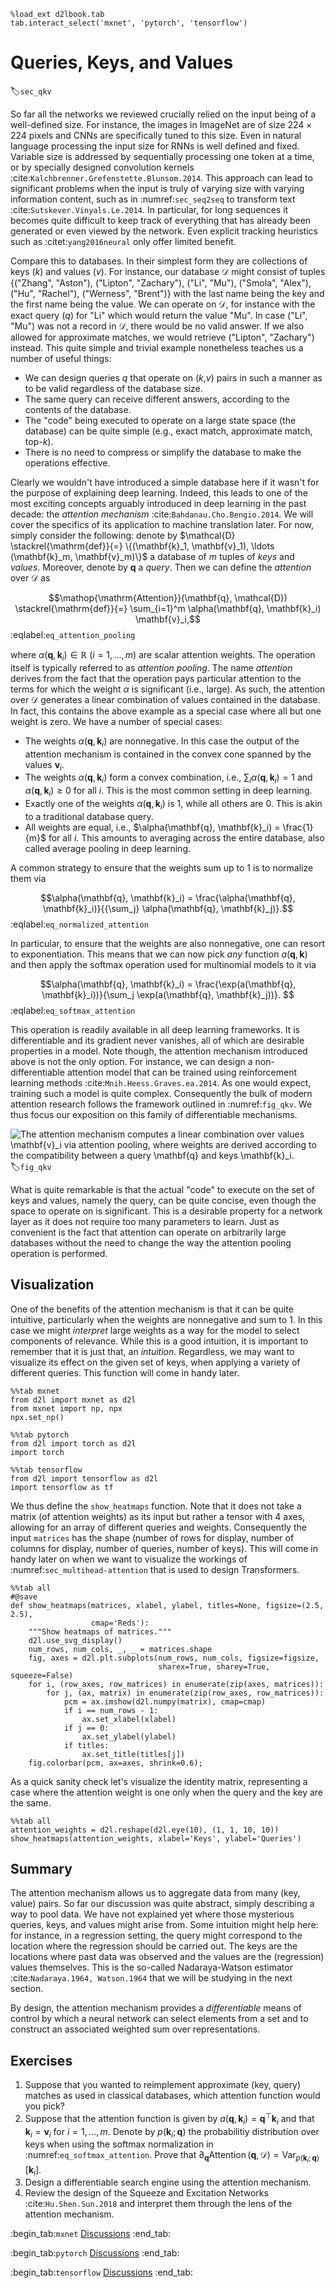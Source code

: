 ```{.python .input  n=1}
%load_ext d2lbook.tab
tab.interact_select('mxnet', 'pytorch', 'tensorflow')
```

# Queries, Keys, and Values
:label:`sec_qkv`

So far all the networks we reviewed crucially relied on the input being of a well-defined size. For instance, the images in ImageNet are of size $224 \times 224$ pixels and CNNs are specifically tuned to this size. Even in natural language processing the input size for RNNs is well defined and fixed. Variable size is addressed by sequentially processing one token at a time, or by specially designed convolution kernels :cite:`Kalchbrenner.Grefenstette.Blunsom.2014`. This approach can lead to significant problems when the input is truly of varying size with varying information content, such as in :numref:`sec_seq2seq` to transform text :cite:`Sutskever.Vinyals.Le.2014`. In particular, for long sequences it becomes quite difficult to keep track of everything that has already been generated or even viewed by the network. Even explicit tracking heuristics such as :citet:`yang2016neural` only offer limited benefit. 

Compare this to databases. In their simplest form they are collections of keys ($k$) and values ($v$). For instance, our database $\mathcal{D}$ might consist of tuples \{("Zhang", "Aston"), ("Lipton", "Zachary"), ("Li", "Mu"), ("Smola", "Alex"), ("Hu", "Rachel"), ("Werness", "Brent")\} with the last name being the key and the first name being the value. We can operate on $\mathcal{D}$, for instance with the exact query ($q$) for "Li" which would return the value "Mu". In case ("Li", "Mu") was not a record in $\mathcal{D}$, there would be no valid answer. If we also allowed for approximate matches, we would retrieve ("Lipton", "Zachary") instead. This quite simple and trivial example nonetheless teaches us a number of useful things:

* We can design queries $q$ that operate on ($k$,$v$) pairs in such a manner as to be valid regardless of the  database size. 
* The same query can receive different answers, according to the contents of the database. 
* The "code" being executed to operate on a large state space (the database) can be quite simple (e.g., exact match, approximate match, top-$k$). 
* There is no need to compress or simplify the database to make the operations effective. 

Clearly we wouldn't have introduced a simple database here if it wasn't for the purpose of explaining deep learning. Indeed, this leads to one of the most exciting concepts arguably introduced in deep learning in the past decade: the *attention mechanism* :cite:`Bahdanau.Cho.Bengio.2014`. We will cover the specifics of its application to machine translation later. For now, simply consider the following: denote by $\mathcal{D} \stackrel{\mathrm{def}}{=} \{(\mathbf{k}_1, \mathbf{v}_1), \ldots (\mathbf{k}_m, \mathbf{v}_m)\}$ a database of $m$ tuples of *keys* and *values*. Moreover, denote by $\mathbf{q}$ a *query*. Then we can define the *attention* over $\mathcal{D}$ as

$$\mathop{\mathrm{Attention}}(\mathbf{q}, \mathcal{D}) \stackrel{\mathrm{def}}{=} \sum_{i=1}^m \alpha(\mathbf{q}, \mathbf{k}_i) \mathbf{v}_i,$$
:eqlabel:`eq_attention_pooling`

where $\alpha(\mathbf{q}, \mathbf{k}_i) \in \mathbb{R}$ ($i = 1, \ldots, m$) are scalar attention weights. The operation itself is typically referred to as *attention pooling*. The name *attention* derives from the fact that the operation pays particular attention to the terms for which the weight $\alpha$ is significant (i.e., large). As such, the attention over $\mathcal{D}$ generates a linear combination of values contained in the database. In fact, this contains the above example as a special case where all but one weight is zero. We have a number of special cases:

* The weights $\alpha(\mathbf{q}, \mathbf{k}_i)$ are nonnegative. In this case the output of the attention mechanism is contained in the convex cone spanned by the values $\mathbf{v}_i$. 
* The weights $\alpha(\mathbf{q}, \mathbf{k}_i)$ form a convex combination, i.e., $\sum_i \alpha(\mathbf{q}, \mathbf{k}_i) = 1$ and $\alpha(\mathbf{q}, \mathbf{k}_i) \geq 0$ for all $i$. This is the most common setting in deep learning. 
* Exactly one of the weights $\alpha(\mathbf{q}, \mathbf{k}_i)$ is $1$, while all others are $0$. This is akin to a traditional database query. 
* All weights are equal, i.e., $\alpha(\mathbf{q}, \mathbf{k}_i) = \frac{1}{m}$ for all $i$. This amounts to averaging across the entire database, also called average pooling in deep learning. 

A common strategy to ensure that the weights sum up to $1$ is to normalize them via 

$$\alpha(\mathbf{q}, \mathbf{k}_i) = \frac{\alpha(\mathbf{q}, \mathbf{k}_i)}{{\sum_j} \alpha(\mathbf{q}, \mathbf{k}_j)}.$$
:eqlabel:`eq_normalized_attention`

In particular, to ensure that the weights are also nonnegative, one can resort to exponentiation. This means that we can now pick *any* function  $a(\mathbf{q}, \mathbf{k})$ and then apply the softmax operation used for multinomial models to it via

$$\alpha(\mathbf{q}, \mathbf{k}_i) = \frac{\exp(a(\mathbf{q}, \mathbf{k}_i))}{\sum_j \exp(a(\mathbf{q}, \mathbf{k}_j))}. $$
:eqlabel:`eq_softmax_attention`

This operation is readily available in all deep learning frameworks. It is differentiable and its gradient never vanishes, all of which are desirable properties in a model. Note though, the attention mechanism introduced above is not the only option. For instance, we can design a non-differentiable attention model that can be trained using reinforcement learning methods :cite:`Mnih.Heess.Graves.ea.2014`. As one would expect, training such a model is quite complex. Consequently the bulk of modern attention research 
follows the framework outlined in :numref:`fig_qkv`. We thus focus our exposition on this family of differentiable mechanisms. 

![The attention mechanism computes a linear combination over values $\mathbf{v}_i$ via attention pooling,
where weights are derived according to the compatibility between a query $\mathbf{q}$ and keys $\mathbf{k}_i$.](../img/qkv.svg)
:label:`fig_qkv`

What is quite remarkable is that the actual "code" to execute on the set of keys and values, namely the query, can be quite concise, even though the space to operate on is significant. This is a desirable property for a network layer as it does not require too many parameters to learn. Just as convenient is the fact that attention can operate on arbitrarily large databases without the need to change the way the attention pooling operation is performed. 

## Visualization

One of the benefits of the attention mechanism is that it can be quite intuitive, particularly when the weights are nonnegative and sum to $1$. In this case we might *interpret* large weights as a way for the model to select components of relevance. While this is a good intuition, it is important to remember that it is just that, an *intuition*. Regardless, we may want to visualize its effect on the given set of keys, when applying a variety of different queries. This function will come in handy later.

```{.python .input}
%%tab mxnet
from d2l import mxnet as d2l
from mxnet import np, npx
npx.set_np()
```

```{.python .input  n=2}
%%tab pytorch
from d2l import torch as d2l
import torch
```

```{.python .input}
%%tab tensorflow
from d2l import tensorflow as d2l
import tensorflow as tf
```

We thus define the `show_heatmaps` function. Note that it does not take a matrix (of attention weights) as its input but rather a tensor with 4 axes, allowing for an array of different queries and weights. Consequently the input `matrices` has the shape (number of rows for display, number of columns for display, number of queries, number of keys). This will come in handy later on when we want to visualize the workings of :numref:`sec_multihead-attention` that is used to design Transformers.

```{.python .input  n=17}
%%tab all
#@save
def show_heatmaps(matrices, xlabel, ylabel, titles=None, figsize=(2.5, 2.5),
                  cmap='Reds'):
    """Show heatmaps of matrices."""
    d2l.use_svg_display()
    num_rows, num_cols, _, _ = matrices.shape
    fig, axes = d2l.plt.subplots(num_rows, num_cols, figsize=figsize,
                                 sharex=True, sharey=True, squeeze=False)
    for i, (row_axes, row_matrices) in enumerate(zip(axes, matrices)):
        for j, (ax, matrix) in enumerate(zip(row_axes, row_matrices)):
            pcm = ax.imshow(d2l.numpy(matrix), cmap=cmap)
            if i == num_rows - 1:
                ax.set_xlabel(xlabel)
            if j == 0:
                ax.set_ylabel(ylabel)
            if titles:
                ax.set_title(titles[j])
    fig.colorbar(pcm, ax=axes, shrink=0.6);
```

As a quick sanity check let's visualize the identity matrix, representing a case 
where the attention weight is one only when the query and the key are the same.

```{.python .input  n=20}
%%tab all
attention_weights = d2l.reshape(d2l.eye(10), (1, 1, 10, 10))
show_heatmaps(attention_weights, xlabel='Keys', ylabel='Queries')
```

## Summary

The attention mechanism allows us to aggregate data from many (key, value) pairs. So far our discussion was 
quite abstract, simply describing a way to pool data. We have not explained yet where those mysterious queries, keys, and values might arise from. Some intuition might help here: for instance, in a regression setting, the query might correspond to the location where the regression should be carried out. The keys are the locations where past data was observed and the values are the (regression) values themselves. This is the so-called Nadaraya-Watson estimator :cite:`Nadaraya.1964, Watson.1964` that we will be studying in the next section. 

By design, the attention mechanism provides a *differentiable* means of control 
by which a neural network can select elements from a set and to construct an associated weighted sum over representations. 

## Exercises

1. Suppose that you wanted to reimplement approximate (key, query) matches as used in classical databases, which attention function would you pick? 
1. Suppose that the attention function is given by $a(\mathbf{q}, \mathbf{k}_i) = \mathbf{q}^\top \mathbf{k}_i$ and that $\mathbf{k}_i = \mathbf{v}_i$ for $i = 1, \ldots, m$. Denote by $p(\mathbf{k}_i; \mathbf{q})$ the probabilitiy distribution over keys when using the softmax normalization in :numref:`eq_softmax_attention`. Prove that $\partial_{\mathbf{q}} \mathop{\mathrm{Attention}}(\mathbf{q}, \mathcal{D}) = \mathrm{Var}_{p(\mathbf{k}_i; \mathbf{q})}[\mathbf{k}_i]$.
1. Design a differentiable search engine using the attention mechanism. 
1. Review the design of the Squeeze and Excitation Networks :cite:`Hu.Shen.Sun.2018` and interpret them through the lens of the attention mechanism. 

:begin_tab:`mxnet`
[Discussions](https://discuss.d2l.ai/t/1596)
:end_tab:

:begin_tab:`pytorch`
[Discussions](https://discuss.d2l.ai/t/1592)
:end_tab:

:begin_tab:`tensorflow`
[Discussions](https://discuss.d2l.ai/t/1710)
:end_tab:
